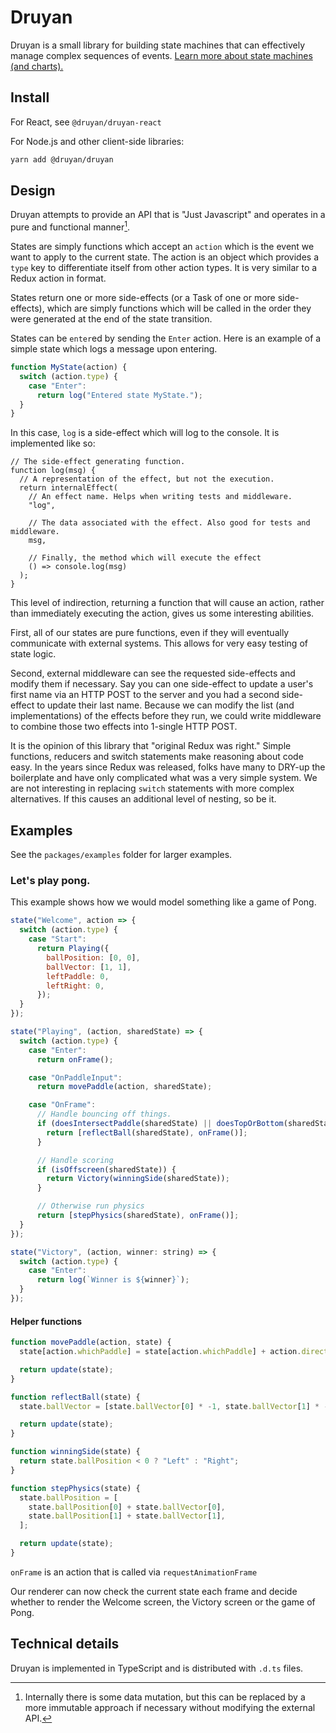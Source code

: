 # Druyan

Druyan is a small library for building state machines that can effectively manage complex sequences of events. [Learn more about state machines (and charts).](https://statecharts.github.io)

## Install

For React, see `@druyan/druyan-react`

For Node.js and other client-side libraries:

```bash
yarn add @druyan/druyan
```

## Design

Druyan attempts to provide an API that is "Just Javascript" and operates in a pure and functional manner[^1].

States are simply functions which accept an `action` which is the event we want to apply to the current state. The action is an object which provides a `type` key to differentiate itself from other action types. It is very similar to a Redux action in format.

States return one or more side-effects (or a Task of one or more side-effects), which are simply functions which will be called in the order they were generated at the end of the state transition.

States can be `enter`ed by sending the `Enter` action. Here is an example of a simple state which logs a message upon entering.

```javascript
function MyState(action) {
  switch (action.type) {
    case "Enter":
      return log("Entered state MyState.");
  }
}
```

In this case, `log` is a side-effect which will log to the console. It is implemented like so:

```
// The side-effect generating function.
function log(msg) {
  // A representation of the effect, but not the execution.
  return internalEffect(
    // An effect name. Helps when writing tests and middleware.
    "log",

    // The data associated with the effect. Also good for tests and middleware.
    msg,

    // Finally, the method which will execute the effect
    () => console.log(msg)
  );
}
```

This level of indirection, returning a function that will cause an action, rather than immediately executing the action, gives us some interesting abilities.

First, all of our states are pure functions, even if they will eventually communicate with external systems. This allows for very easy testing of state logic.

Second, external middleware can see the requested side-effects and modify them if necessary. Say you can one side-effect to update a user's first name via an HTTP POST to the server and you had a second side-effect to update their last name. Because we can modify the list (and implementations) of the effects before they run, we could write middleware to combine those two effects into 1-single HTTP POST.

It is the opinion of this library that "original Redux was right." Simple functions, reducers and switch statements make reasoning about code easy. In the years since Redux was released, folks have many to DRY-up the boilerplate and have only complicated what was a very simple system. We are not interesting in replacing `switch` statements with more complex alternatives. If this causes an additional level of nesting, so be it.

## Examples

See the `packages/examples` folder for larger examples.

### Let's play pong.

This example shows how we would model something like a game of Pong.

```javascript
state("Welcome", action => {
  switch (action.type) {
    case "Start":
      return Playing({
        ballPosition: [0, 0],
        ballVector: [1, 1],
        leftPaddle: 0,
        leftRight: 0,
      });
  }
});

state("Playing", (action, sharedState) => {
  switch (action.type) {
    case "Enter":
      return onFrame();

    case "OnPaddleInput":
      return movePaddle(action, sharedState);

    case "OnFrame":
      // Handle bouncing off things.
      if (doesIntersectPaddle(sharedState) || doesTopOrBottom(sharedState)) {
        return [reflectBall(sharedState), onFrame()];
      }

      // Handle scoring
      if (isOffscreen(sharedState)) {
        return Victory(winningSide(sharedState));
      }

      // Otherwise run physics
      return [stepPhysics(sharedState), onFrame()];
  }
});

state("Victory", (action, winner: string) => {
  switch (action.type) {
    case "Enter":
      return log(`Winner is ${winner}`);
  }
});
```

#### Helper functions

```javascript
function movePaddle(action, state) {
  state[action.whichPaddle] = state[action.whichPaddle] + action.direction;

  return update(state);
}

function reflectBall(state) {
  state.ballVector = [state.ballVector[0] * -1, state.ballVector[1] * -1];

  return update(state);
}

function winningSide(state) {
  return state.ballPosition < 0 ? "Left" : "Right";
}

function stepPhysics(state) {
  state.ballPosition = [
    state.ballPosition[0] + state.ballVector[0],
    state.ballPosition[1] + state.ballVector[1],
  ];

  return update(state);
}
```

`onFrame` is an action that is called via `requestAnimationFrame`

Our renderer can now check the current state each frame and decide whether to render the Welcome screen, the Victory screen or the game of Pong.

## Technical details

Druyan is implemented in TypeScript and is distributed with `.d.ts` files.

[^1]: Internally there is some data mutation, but this can be replaced by a more immutable approach if necessary without modifying the external API.
